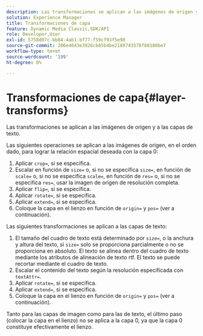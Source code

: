 ```yaml
---
description: Las transformaciones se aplican a las imágenes de origen y a las capas de texto.
solution: Experience Manager
title: Transformaciones de capa
feature: Dynamic Media Classic,SDK/API
role: Developer,User
exl-id: 5758d07c-bb84-4ab1-bf77-f59cf93f5e90
source-git-commit: 206e4643e3926cb85b4be2189743578f88180be7
workflow-type: tm+mt
source-wordcount: '199'
ht-degree: 0%

---
```


# Transformaciones de capa{#layer-transforms}

Las transformaciones se aplican a las imágenes de origen y a las capas de texto.

Las siguientes operaciones se aplican a las imágenes de origen, en el orden dado, para lograr la relación espacial deseada con la capa 0:

1. Aplicar `crop=`, si se especifica.
1. Escalar en función de `size=` o, si no se especifica `size=`, en función de `scale=` o, si no se especifica `scale=`, en función de `res=` o, si no se especifica `res=`, usar la imagen de origen de resolución completa.
1. Aplicar `flip=`, si se especifica.
1. Aplicar `rotate=`, si se especifica.
1. Aplicar `extend=`, si se especifica.
1. Coloque la capa en el lienzo en función de `origin=` y `pos=` (ver a continuación).

Las siguientes transformaciones se aplican a las capas de texto:

1. El tamaño del cuadro de texto está determinado por `size=`, o la anchura y altura del texto, si `size=` solo se proporciona parcialmente o no se proporciona en absoluto. El texto se alinea dentro del cuadro de texto mediante los atributos de alineación de texto rtf. El texto se puede recortar mediante el cuadro de texto.
1. Escalar el contenido del texto según la resolución especificada con `textAttr=`.
1. Aplicar `rotate=`, si se especifica.
1. Aplicar `extend=`, si se especifica.
1. Coloque la capa en el lienzo en función de `origin=` y `pos=` (ver a continuación).

Tanto para las capas de imagen como para las de texto, el último paso (colocar la capa en el lienzo) no se aplica a la capa 0, ya que la capa 0 constituye efectivamente el lienzo.
